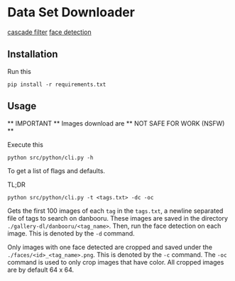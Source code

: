 # Data Set Downloader
[cascade filter](https://github.com/nagadomi/lbpcascade_animeface/blob/6bb3209d70aa9bb16689343547b29dc832e95ef7/lbpcascade_animeface.xml)
[face detection](https://github.com/pavitrakumar78/Anime-Face-GAN-Keras/blob/6dc81725889d4ba782017873184355f5f5ad3188/anime_dataset_gen.py)

## Installation
Run this
```
pip install -r requirements.txt
```

## Usage
** IMPORTANT ** Images download are ** NOT SAFE FOR WORK (NSFW) **

Execute this
```
python src/python/cli.py -h
```

To get a list of flags and defaults.

TL;DR
```
python src/python/cli.py -t <tags.txt> -dc -oc
```
Gets the first 100 images of each `tag` in the `tags.txt`, a newline separated file of tags to search on danbooru.
These images are saved in the directory `./gallery-dl/danbooru/<tag_name>`. Then, run the face detection on each image.
This is denoted by the `-d` command.

Only images with one face detected are cropped and saved under the `./faces/<id>_<tag_name>.png`. This is denoted by the
`-c` command. The `-oc` command is used to only crop images that have color. All cropped images are by default 64 x 64.





